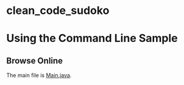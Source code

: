 # clean_code_sudoko

Using the Command Line Sample
==============================================================

Browse Online
--------------

The main file is [Main.java](https://github.com/smangarajZemoso/clean_code_sudoko/blob/main/src/com/SudokoSolver/Main.java).